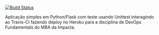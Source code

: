 [![Build Status](https://app.travis-ci.com/brulynnyu/devopslab-es21.svg?branch=main)](https://app.travis-ci.com/brulynnyu/devopslab-es21)

Aplicação simples em Python/Flask com teste usando Unittest interagindo ao Travis-CI fazendo deploy no Heroku para a disciplina de DevOps Fundamentals do MBA da Impacta.



